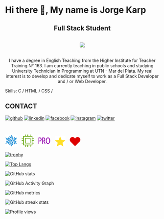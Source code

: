 # Hi there 👋, My name is Jorge Karp

<h2 align="center"> Full Stack Student </h1>

</br>

<div align="center"><img src="https://i.ibb.co/C6fkQsS/Portada-Linked-In.png"></a></div>

</br>

<p align="center">I have a degree in English Teaching from the Higher Institute for Teacher Training N° 163. I am currently teaching in public schools and studying University Technician in Programming at UTN - Mar del Plata.
My real interest is to develop and dedicate myself to work as a Full Stack Developer and / or Web Developer.</p>

Skills: C / HTML / CSS /

<h2> CONTACT </h2>

[<img src='https://cdn.jsdelivr.net/npm/simple-icons@3.0.1/icons/github.svg' alt='github' height='40'>](https://github.com/jorgekaz)  [<img src='https://cdn.jsdelivr.net/npm/simple-icons@3.0.1/icons/linkedin.svg' alt='linkedin' height='40'>](https://www.linkedin.com/in/jorgekaz//)  [<img src='https://cdn.jsdelivr.net/npm/simple-icons@3.0.1/icons/facebook.svg' alt='facebook' height='40'>](https://www.facebook.com/jorgekaz/)  [<img src='https://cdn.jsdelivr.net/npm/simple-icons@3.0.1/icons/instagram.svg' alt='instagram' height='40'>](https://www.instagram.com/jorgekarp//)  [<img src='https://cdn.jsdelivr.net/npm/simple-icons@3.0.1/icons/twitter.svg' alt='twitter' height='40'>](https://twitter.com/jorgekaz)  

</br>

<a href='https://archiveprogram.github.com/'><img src='https://raw.githubusercontent.com/acervenky/animated-github-badges/master/assets/acbadge.gif' width='40' height='40'></a> <a href='https://docs.github.com/en/developers'><img src='https://raw.githubusercontent.com/acervenky/animated-github-badges/master/assets/devbadge.gif' width='40' height='40'></a> <a href='https://github.com/pricing'><img src='https://raw.githubusercontent.com/acervenky/animated-github-badges/master/assets/pro.gif' width='40' height='40'></a> <a href='https://stars.github.com/'><img src='https://raw.githubusercontent.com/acervenky/animated-github-badges/master/assets/starbadge.gif' width='35' height='35'></a> <a href='https://docs.github.com/en/github/supporting-the-open-source-community-with-github-sponsors'><img src='https://raw.githubusercontent.com/acervenky/animated-github-badges/master/assets/sponsorbadge.gif' width='35' height='35'></a> 

[![trophy](https://github-profile-trophy.vercel.app/?username=jorgekaz)](https://github.com/ryo-ma/github-profile-trophy)

[![Top Langs](https://github-readme-stats.vercel.app/api/top-langs/?username=jorgekaz)](https://github.com/anuraghazra/github-readme-stats)

![GitHub stats](https://github-readme-stats.vercel.app/api?username=jorgekaz&show_icons=true)  

![GitHub Activity Graph](https://activity-graph.herokuapp.com/graph?username=jorgekaz)  

![GitHub metrics](https://metrics.lecoq.io/jorgekaz)  

![GitHub streak stats](https://github-readme-streak-stats.herokuapp.com/?user=jorgekaz)  

![Profile views](https://gpvc.arturio.dev/jorgekaz)  
